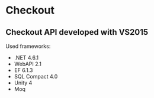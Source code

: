# Checkout

## Checkout API developed with VS2015

Used frameworks:
- .NET 4.6.1
- WebAPI 2.1
- EF 6.1.3
- SQL Compact 4.0
- Unity 4
- Moq
